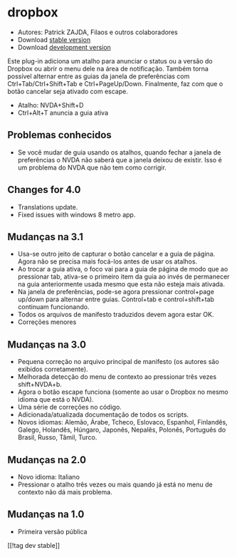 # dropbox #

* Autores: Patrick ZAJDA, Filaos e outros colaboradores
* Download [stable version][1]
* Download [development version][2]

Este plug-in adiciona um atalho para anunciar o status ou a versão do
Dropbox ou abrir o menu dele na área de notificação. Também torna possível
alternar entre as guias da janela de preferências com
Ctrl+Tab/Ctrl+Shift+Tab e Ctrl+PageUp/Down. Finalmente, faz com que o botão
cancelar seja ativado com escape.

* Atalho: NVDA+Shift+D
* Ctrl+Alt+T anuncia a guia ativa

## Problemas conhecidos ##

* Se você mudar de guia usando os atalhos, quando fechar a janela de preferências o NVDA não saberá que a janela deixou de existir.
Isso é um problema do NVDA que não tem como corrigir.

## Changes for 4.0 ##

* Translations update.
* Fixed issues with windows 8 metro app.

## Mudanças na 3.1 ##

* Usa-se outro jeito de capturar o botão cancelar e a guia de página. Agora
  não se precisa mais focá-los antes de usar os atalhos.
* Ao trocar a guia ativa, o foco vai para a guia de página de modo que ao
  pressionar tab, ativa-se o primeiro item da guia ao invés de permanecer na
  guia anteriormente usada mesmo que esta não esteja mais ativada.
* Na janela de preferências, pode-se agora pressionar control+page up/down
  para alternar entre guias. Control+tab e control+shift+tab continuam
  funcionando.
* Todos os arquivos de manifesto traduzidos devem agora estar OK.
* Correções menores

## Mudanças na 3.0 ##

* Pequena correção no arquivo principal de manifesto (os autores são
  exibidos corretamente).
* Melhorada detecção do menu de contexto ao pressionar três vezes
  shift+NVDA+b.
* Agora o botão escape funciona (somente ao usar o Dropbox no mesmo idioma
  que está o NVDA).
* Uma série de correções no código.
* Adicionada/atualizada documentação de todos os scripts.
* Novos idiomas: Alemão, Árabe, Tcheco, Eslovaco, Espanhol, Finlandês,
  Galego, Holandês, Húngaro, Japonês, Nepalês, Polonês, Português do Brasil,
  Russo, Tâmil, Turco.

## Mudanças na 2.0 ##

* Novo idioma: Italiano
* Pressionar o atalho três vezes ou mais quando já está no menu de contexto
  não dá mais problema.

## Mudanças na 1.0 ##

* Primeira versão pública

[[!tag dev stable]]

[1]: http://addons.nvda-project.org/files/get.php?file=dx

[2]: http://addons.nvda-project.org/files/get.php?file=dx-dev
